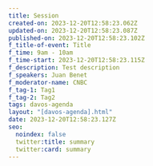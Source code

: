 ```yaml
---
title: Session
created-on: 2023-12-20T12:58:23.062Z
updated-on: 2023-12-20T12:58:23.087Z
published-on: 2023-12-20T12:58:23.102Z
f_title-of-event: Title
f_time: 9am - 10am
f_time-start: 2023-12-20T12:58:23.115Z
f_description: Test description
f_speakers: Juan Benet
f_moderator-name: CNBC
f_tag-1: Tag1
f_tag-2: Tag2
tags: davos-agenda
layout: "[davos-agenda].html"
date: 2023-12-20T12:58:23.127Z
seo:
  noindex: false
  twitter:title: summary
  twitter:card: summary
---
```


